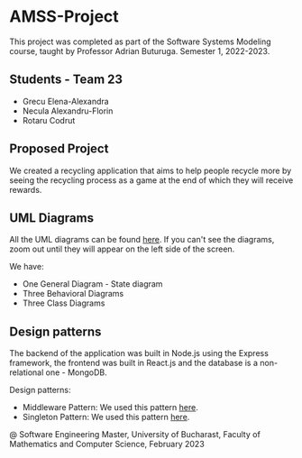 # AMSS-Project
This project was completed as part of the Software Systems Modeling course, taught by Professor Adrian Buturuga. Semester 1, 2022-2023.

## Students - Team 23 
- Grecu Elena-Alexandra
- Necula Alexandru-Florin
- Rotaru Codrut


## Proposed Project
 We created a recycling application that aims to help people recycle more by seeing the recycling process as a game at the end of which they will receive rewards.

## UML Diagrams
All the UML diagrams can be found [here](https://miro.com/app/board/o9J_le1A484=/?share_link_id=783683109578). 
If you can't see the diagrams, zoom out until they will appear on the left side of the screen. 

We have:
- One General Diagram - State diagram
- Three Behavioral Diagrams
- Three Class Diagrams 


## Design patterns
The backend of the application was built in Node.js using the Express framework, the frontend was built in React.js and the database is a non-relational one - MongoDB.

Design patterns:
- Middleware Pattern: We used this pattern [here](https://github.com/alexandragrecu/AMSS-Project/blob/main/backend/controllers/authController.js).
- Singleton Pattern: We used this pattern [here](https://github.com/alexandragrecu/AMSS-Project/blob/main/backend/server.js).



@ Software Engineering Master, University of Bucharast, Faculty of Mathematics and Computer Science, February 2023
